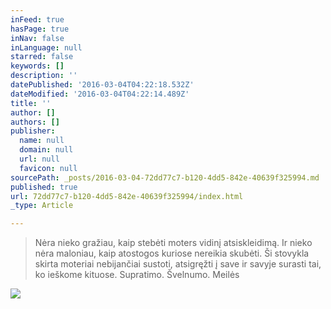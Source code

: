 ```yaml
---
inFeed: true
hasPage: true
inNav: false
inLanguage: null
starred: false
keywords: []
description: ''
datePublished: '2016-03-04T04:22:18.532Z'
dateModified: '2016-03-04T04:22:14.489Z'
title: ''
author: []
authors: []
publisher:
  name: null
  domain: null
  url: null
  favicon: null
sourcePath: _posts/2016-03-04-72dd77c7-b120-4dd5-842e-40639f325994.md
published: true
url: 72dd77c7-b120-4dd5-842e-40639f325994/index.html
_type: Article

---
```

> Nėra nieko gražiau, kaip stebėti moters vidinį atsiskleidimą. Ir nieko nėra maloniau, kaip atostogos kuriose nereikia skubėti. Ši stovykla skirta moteriai nebijančiai sustoti, atsigręžti į save ir savyje surasti tai, ko ieškome kituose. Supratimo. Švelnumo. Meilės

![](https://s3-us-west-2.amazonaws.com/the-grid-img/p/3e35a2854e5b2835ab1c17df861c6ca57ca40469.jpg)